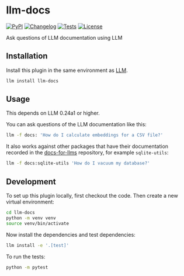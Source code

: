 # llm-docs

[![PyPI](https://img.shields.io/pypi/v/llm-docs.svg)](https://pypi.org/project/llm-docs/)
[![Changelog](https://img.shields.io/github/v/release/simonw/llm-docs?include_prereleases&label=changelog)](https://github.com/simonw/llm-docs/releases)
[![Tests](https://github.com/simonw/llm-docs/actions/workflows/test.yml/badge.svg)](https://github.com/simonw/llm-docs/actions/workflows/test.yml)
[![License](https://img.shields.io/badge/license-Apache%202.0-blue.svg)](https://github.com/simonw/llm-docs/blob/main/LICENSE)

Ask questions of LLM documentation using LLM

## Installation

Install this plugin in the same environment as [LLM](https://llm.datasette.io/).
```bash
llm install llm-docs
```
## Usage

This depends on LLM 0.24a1 or higher.

You can ask questions of the LLM documentation like this:

```bash
llm -f docs: 'How do I calculate embeddings for a CSV file?'
```
It also works against other packages that have their documentation recorded in the [docs-for-llms](https://github.com/simonw/docs-for-llms) repository, for example `sqlite-utils`:
```bash
llm -f docs:sqlite-utils 'How do I vacuum my database?'
```

## Development

To set up this plugin locally, first checkout the code. Then create a new virtual environment:
```bash
cd llm-docs
python -m venv venv
source venv/bin/activate
```
Now install the dependencies and test dependencies:
```bash
llm install -e '.[test]'
```
To run the tests:
```bash
python -m pytest
```
